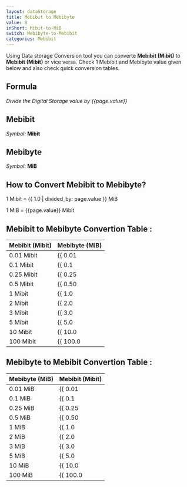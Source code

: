 ```yaml
---
layout: dataStorage
title: Mebibit to Mebibyte
value: 8
inShort: Mibit-to-MiB
switch: Mebibyte-to-Mebibit
categories: Mebibit
---
```


Using Data storage Conversion tool you can converte **Mebibit (Mibit)** to **Mebibit (Mibit)** or vice versa. Check 1 Mebibit and Mebibyte value given below and also check quick conversion tables.

## Formula
*Divide the Digital Storage value by {{page.value}}*

## Mebibit
*Symbol:* **Mibit**

## Mebibyte
*Symbol:* **MiB**

## How to Convert Mebibit to Mebibyte?

1 Mibit = {{ 1.0 | divided_by: page.value }} MiB

1 MiB = {{page.value}} Mibit


## Mebibit to Mebibyte Convertion Table :

| Mebibit (Mibit) | Mebibyte (MiB) |
| ---- | ---- |
| 0.01 Mibit | {{ 0.01 | divided_by: page.value }} MiB |
| 0.1 Mibit | {{ 0.1 | divided_by: page.value }} MiB |
| 0.25 Mibit | {{ 0.25 | divided_by: page.value }} MiB |
| 0.5 Mibit | {{ 0.50 | divided_by: page.value }} MiB |
| 1 Mibit | {{ 1.0 | divided_by: page.value }} MiB |
| 2 Mibit | {{ 2.0 | divided_by: page.value }} MiB |
| 3 Mibit | {{ 3.0 | divided_by: page.value }} MiB |
| 5 Mibit | {{ 5.0 | divided_by: page.value }} MiB |
| 10 Mibit | {{ 10.0 | divided_by: page.value }} MiB |
| 100 Mibit | {{ 100.0 | divided_by: page.value }} MiB |

## Mebibyte to Mebibit Convertion Table :

| Mebibyte (MiB) | Mebibit (Mibit) |
| ---- | ---- |
| 0.01 MiB | {{ 0.01 | times: page.value }} Mibit |
| 0.1 MiB | {{ 0.1 | times: page.value }} Mibit |
| 0.25 MiB | {{ 0.25 | times: page.value }} Mibit |
| 0.5 MiB | {{ 0.50 | times: page.value }} Mibit |
| 1 MiB | {{ 1.0 | times: page.value }} Mibit |
| 2 MiB | {{ 2.0 | times: page.value }} Mibit |
| 3 MiB | {{ 3.0 | times: page.value }} Mibit |
| 5 MiB | {{ 5.0 | times: page.value }} Mibit |
| 10 MiB | {{ 10.0 | times: page.value }} Mibit |
| 100 MiB | {{ 100.0 | times: page.value }} Mibit |


<script>
document.getElementById('selectInput')[7].selected = true
document.getElementById('selectOutput')[9].selected = true
</script>
